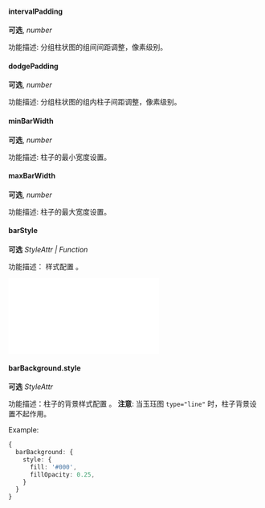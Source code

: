 #### intervalPadding

<description>**可选**, _number_</description>

功能描述: 分组柱状图的组间间距调整，像素级别。

<playground path='bar/grouped/interval-padding.ts' rid='rect1'></playground>

#### dodgePadding

<description>**可选**, _number_</description>

功能描述: 分组柱状图的组内柱子间距调整，像素级别。

<playground path='bar/grouped/dodge-padding.ts' rid='rect2'></playground>

#### minBarWidth

<description>**可选**, _number_</description>

功能描述: 柱子的最小宽度设置。

#### maxBarWidth

<description>**可选**, _number_</description>

功能描述: 柱子的最大宽度设置。

#### barStyle

<description>**可选** _StyleAttr | Function_</description>

功能描述： 样式配置 。

<embed src="@/docs/common/shape-style.zh.md"></embed>

#### barBackground.style

<description>**可选** _StyleAttr_</description>

功能描述：柱子的背景样式配置 。 **注意**: 当玉珏图 `type="line"` 时，柱子背景设置不起作用。

Example:

```ts
{
  barBackground: {
    style: {
      fill: '#000',
      fillOpacity: 0.25,
    }
  }
}
```
